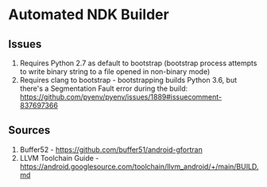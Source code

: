 # Automated NDK Builder

## Issues
1. Requires Python 2.7 as default to bootstrap (bootstrap process attempts to write binary string to a file opened in non-binary mode)
2. Requires clang to bootstrap - bootstrapping builds Python 3.6, but there's a Segmentation Fault error during the build: https://github.com/pyenv/pyenv/issues/1889#issuecomment-837697366

## Sources
1. Buffer52 - https://github.com/buffer51/android-gfortran
2. LLVM Toolchain Guide - https://android.googlesource.com/toolchain/llvm_android/+/main/BUILD.md 
